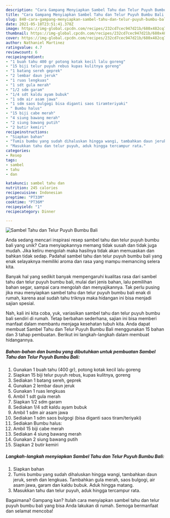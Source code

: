 ```yaml
---
description: "Cara Gampang Menyiapkan Sambel Tahu dan Telur Puyuh Bumbu Bali yang Enak"
title: "Cara Gampang Menyiapkan Sambel Tahu dan Telur Puyuh Bumbu Bali yang Enak"
slug: 840-cara-gampang-menyiapkan-sambel-tahu-dan-telur-puyuh-bumbu-bali-yang-enak
date: 2021-05-18T23:51:41.378Z
image: https://img-global.cpcdn.com/recipes/232cd7cec947d21b/680x482cq70/sambel-tahu-dan-telur-puyuh-bumbu-bali-foto-resep-utama.jpg
thumbnail: https://img-global.cpcdn.com/recipes/232cd7cec947d21b/680x482cq70/sambel-tahu-dan-telur-puyuh-bumbu-bali-foto-resep-utama.jpg
cover: https://img-global.cpcdn.com/recipes/232cd7cec947d21b/680x482cq70/sambel-tahu-dan-telur-puyuh-bumbu-bali-foto-resep-utama.jpg
author: Nathaniel Martinez
ratingvalue: 4.7
reviewcount: 6
recipeingredient:
- "1 buah tahu 400 gr potong kotak kecil lalu goreng"
- "15 biji telur puyuh rebus kupas kulitnya goreng"
- "1 batang sereh geprek"
- "2 lembar daun jeruk"
- "1 ruas lengkuas"
- "1 sdt gula merah"
- "1/2 sdm garam"
- "1/4 sdt kaldu ayam bubuk"
- "1 sdm air asam jawa"
- "1 sdm saos bulgogi bisa diganti saos tiramteriyaki"
- " Bumbu halus"
- "15 biji cabe merah"
- "4 siung bawang merah"
- "2 siung bawang putih"
- "2 butir kemiri"
recipeinstructions:
- "Siapkan bahan"
- "Tumis bumbu yang sudah dihaluskan hingga wangi, tambahkan daun jeruk, sereh dan lengkuas. Tambahkan gula merah, saos bulgogi, air asam jawa, garam dan kaldu bubuk. Aduk hingga matang."
- "Masukkan tahu dan telur puyuh, aduk hingga tercampur rata."
categories:
- Resep
tags:
- sambel
- tahu
- dan

katakunci: sambel tahu dan 
nutrition: 245 calories
recipecuisine: Indonesian
preptime: "PT33M"
cooktime: "PT36M"
recipeyield: "1"
recipecategory: Dinner

---
```



![Sambel Tahu dan Telur Puyuh Bumbu Bali](https://img-global.cpcdn.com/recipes/232cd7cec947d21b/680x482cq70/sambel-tahu-dan-telur-puyuh-bumbu-bali-foto-resep-utama.jpg)

Anda sedang mencari inspirasi resep sambel tahu dan telur puyuh bumbu bali yang unik? Cara menyiapkannya memang tidak susah dan tidak juga mudah. Jika keliru mengolah maka hasilnya tidak akan memuaskan dan bahkan tidak sedap. Padahal sambel tahu dan telur puyuh bumbu bali yang enak selayaknya memiliki aroma dan rasa yang mampu memancing selera kita.

Banyak hal yang sedikit banyak mempengaruhi kualitas rasa dari sambel tahu dan telur puyuh bumbu bali, mulai dari jenis bahan, lalu pemilihan bahan segar, sampai cara mengolah dan menyajikannya. Tak perlu pusing jika mau menyiapkan sambel tahu dan telur puyuh bumbu bali enak di rumah, karena asal sudah tahu triknya maka hidangan ini bisa menjadi sajian spesial.




Nah, kali ini kita coba, yuk, variasikan sambel tahu dan telur puyuh bumbu bali sendiri di rumah. Tetap berbahan sederhana, sajian ini bisa memberi manfaat dalam membantu menjaga kesehatan tubuh kita. Anda dapat membuat Sambel Tahu dan Telur Puyuh Bumbu Bali menggunakan 15 bahan dan 3 tahap pembuatan. Berikut ini langkah-langkah dalam membuat hidangannya.

<!--inarticleads1-->

##### Bahan-bahan dan bumbu yang dibutuhkan untuk pembuatan Sambel Tahu dan Telur Puyuh Bumbu Bali:

1. Gunakan 1 buah tahu (400 gr), potong kotak kecil lalu goreng
1. Siapkan 15 biji telur puyuh rebus, kupas kulitnya, goreng
1. Sediakan 1 batang sereh, geprek
1. Gunakan 2 lembar daun jeruk
1. Gunakan 1 ruas lengkuas
1. Ambil 1 sdt gula merah
1. Siapkan 1/2 sdm garam
1. Sediakan 1/4 sdt kaldu ayam bubuk
1. Ambil 1 sdm air asam jawa
1. Sediakan 1 sdm saos bulgogi (bisa diganti saos tiram/teriyaki)
1. Sediakan  Bumbu halus:
1. Ambil 15 biji cabe merah
1. Sediakan 4 siung bawang merah
1. Gunakan 2 siung bawang putih
1. Siapkan 2 butir kemiri




<!--inarticleads2-->

##### Langkah-langkah menyiapkan Sambel Tahu dan Telur Puyuh Bumbu Bali:

1. Siapkan bahan
1. Tumis bumbu yang sudah dihaluskan hingga wangi, tambahkan daun jeruk, sereh dan lengkuas. Tambahkan gula merah, saos bulgogi, air asam jawa, garam dan kaldu bubuk. Aduk hingga matang.
1. Masukkan tahu dan telur puyuh, aduk hingga tercampur rata.




Bagaimana? Gampang kan? Itulah cara menyiapkan sambel tahu dan telur puyuh bumbu bali yang bisa Anda lakukan di rumah. Semoga bermanfaat dan selamat mencoba!
